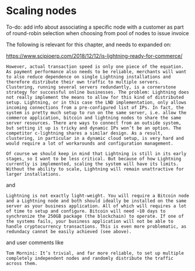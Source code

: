 # Scaling nodes

To-do: add info about associating a specific node with a customer as part of round-robin selection when choosing from pool of nodes to issue invoice

The following is relevant for this chapter, and needs to expanded on:

https://www.scipioerp.com/2018/12/12/is-lightning-ready-for-commerce/

```
However, actual transaction speed is only one piece of the equation.  As payment performance also needs to be reliable, merchants will want to also reduce dependence on single Lightning installations and therefore distribute their own traffic to multiple servers. Clustering, running several servers redundantly, is a cornerstone strategy for successful online businesses. The problem: Lightning does not really implement the means to allow for this kind of distributed setup. Lightning, or in this case the LND implementation, only allows incoming connections from a pre-configured list of IPs. In fact, the system is pretty much setup to run on the same server, i.e. allow the commerce application, bitcoin and lightning nodes to share the same server resources. There are ways to connect from an outside system, but setting it up is tricky and dynamic IPs won’t be an option. The competitor c-lightning shares a similar design. As a result, clustering, in particular in a dynamic cloud setup, is very hard and would require a lot of workarounds and configuration management.

Of course we should keep in mind that Lightning is still in its early stages, so I want to be less critical. But because of how Lightning currently is implemented, scaling the system will have its limits. Without the ability to scale, Lightning will remain unattractive for larger installations.
```

and

```
Lightning is not exactly light-weight. You will require a Bitcoin node and a Lightning node and both should ideally be installed on the same server as your business application. All of which will requires a lot of time to setup and configure. Bitcoin will need ~10 days to synchronize the 250GB package (the blockchain) to operate. If one of the systems fails, your business application will not be able to handle cryptocurrency transactions. This is even more problematic, as redundacy cannot be easily achieved (see above).
```

and user comments like

```
Tom Mornini: It’s trivial, and far more reliable, to set up multiple completely independent nodes and randomly distribute the traffic across them.
```

